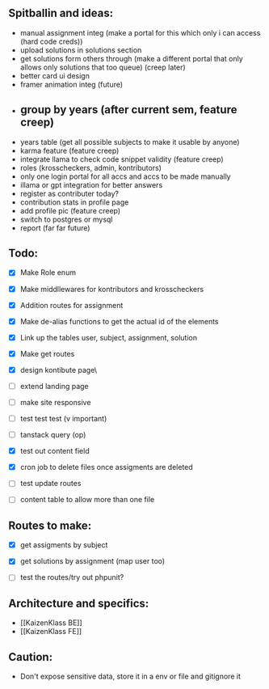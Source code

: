 ## Spitballin and ideas:
- manual assignment integ (make a portal for this which only i can access (hard code creds))
- upload solutions in solutions section
- get solutions form others through (make a different portal that only allows only solutions that too queue) (creep later)
- better card ui design 
- framer animation integ (future)
- ## group by years (after current sem, feature creep)
- years table (get all possible subjects to make it usable by anyone)
- karma feature (feature creep)
- integrate llama to check code snippet validity (feature creep)
- roles (krosscheckers, admin, kontributors)
- only one login portal for all accs and accs to be made manually
- illama or gpt integration for better answers
- register as contributer today?
- contribution stats in profile page
- add profile pic (feature creep)
- switch to postgres or mysql
- report (far far future)

## Todo:
- [x] Make Role enum
- [x] Make middllewares for kontributors and krosscheckers
- [x] Addition routes for assignment 
- [x] Make de-alias functions to get the actual id of the elements
- [x] Link up the tables user, subject, assignment, solution
- [x] Make get routes 
- [x] design kontibute page\
- [ ] extend landing page
- [ ] make site responsive 
- [ ] test test test (v important)
- [ ] tanstack query (op)
- [x] test out content field
- [x] cron job to delete files once assigments are deleted
- [ ] test update routes
- [ ] content table to allow more than one file 


## Routes to make:
- [x] get assigments by subject
- [x] get solutions by assignment (map user too)
- [ ] test the routes/try out phpunit?





## Architecture and specifics:
- [[KaizenKlass BE]]
- [[KaizenKlass FE]]

## Caution:
- Don't expose sensitive data, store it in a env or file and gitignore it 


